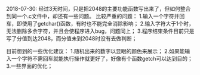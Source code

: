 2018-07-30:
  经过3天时间，只是把2048的主要功能函数写出来了，但如何整合到同一个.c文件中，却还有一些问题。
  比较严重的问题：
  1.输入一个字符并回车，即使用了getchar()函数，有时也不能完全消除影响；
  2.输入字符大于1个时，无法删除多余字符，并且会使程序进入bug，问题同上；
  3.程序结束条件目前只是写了分值到达2048，而分值未到2048时没有去做判断；
  
  目前想到的一些优化建议：
  1.随机出来的数字以显眼的颜色来展示；
  2.如果能输入一个字符不需回车就能执行操作就更好了，好像有个函数getch可以达到目的；
  3.一些界面的优化；
